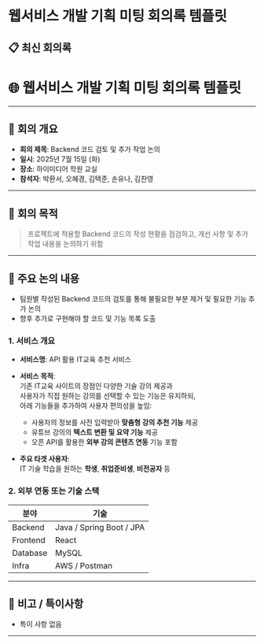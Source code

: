 # 웹서비스 개발 기획 미팅 회의록 템플릿

## 📋 최신 회의록

<!-- MEETING_START -->
# 🌐 웹서비스 개발 기획 미팅 회의록 템플릿

---

## 📝 회의 개요
- **회의 제목**: Backend 코드 검토 및 추가 작업 논의
- **일시**: 2025년 7월 15일 (화)
- **장소**: 하이미디어 학원 교실
- **참석자**: 박환서, 오혜경, 김택준, 손유나, 김찬영
    

---

## 🎯 회의 목적
> 프로젝트에 적용할 Backend 코드의 작성 현황을 점검하고,
개선 사항 및 추가 작업 내용을 논의하기 위함

---

## 📌 주요 논의 내용
- 팀원별 작성된 Backend 코드의 검토를 통해 불필요한 부분 제거 및 필요한 기능 추가 논의
- 향후 추가로 구현해야 할 코드 및 기능 목록 도출

### 1. 서비스 개요
- **서비스명**: API 활용 IT교육 추천 서비스
- **서비스 목적**:  
  기존 IT교육 사이트의 장점인 다양한 기술 강의 제공과  
  사용자가 직접 원하는 강의를 선택할 수 있는 기능은 유지하되,  
  아래 기능들을 추가하여 사용자 편의성을 높임:
  - 사용자의 정보를 사전 입력받아 **맞춤형 강의 추천 기능** 제공  
  - 유튜브 강의의 **텍스트 변환 및 요약 기능** 제공  
  - 오픈 API를 활용한 **외부 강의 콘텐츠 연동** 기능 포함

- **주요 타겟 사용자**:  
  IT 기술 학습을 원하는 **학생**, **취업준비생**, **비전공자** 등

### 2. 외부 연동 또는 기술 스택
| 분야 | 기술 |
|------|------|
| Backend | Java / Spring Boot / JPA |
| Frontend | React |
| Database | MySQL |
| Infra | AWS / Postman |

---

## 📎 비고 / 특이사항
- 특이 사항 없음

---

<!-- MEETING_END -->

